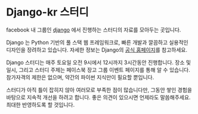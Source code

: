 # Django-kr 스터디 

facebook 내 그룹인 [django] 에서 진행하는 스터디의 자료를 모아두는 곳입니다.

Django 는 Python 기반의 풀 스택 웹 프레임워크로, 빠른 개발과 깔끔하고 실용적인 디자인을 장려하고 있습니다. 
자세한 정보는 Django의 [공식 홈페이지]를 참고하세요.

Django 스터디는 매주 토요일 오전 9시에서 12시까지 3시간동안 진행합니다. 장소 및 일시, 그리고 스터디 주제는 페이스북 장고 그룹 이벤트 페이지를 통해 알 수 있습니다. 참가자격의 제한은 없으며, 약간의 파이썬 지식만이 필요할 뿐입니다.

스터디가 아직 틀이 잡히지 않아 여러모로 부족한 점이 많습니다만, 그동안 쌓인 경험을 바탕으로 지속적 개선을 하려고 합니다. 좋은 의견이 있으시면 언제라도 말씀해주세요. 최대한 반영하도록 할 것입니다. 



[django]: https://www.facebook.com/groups/django/
[공식 홈페이지]: http://www.djangoproject.com/
